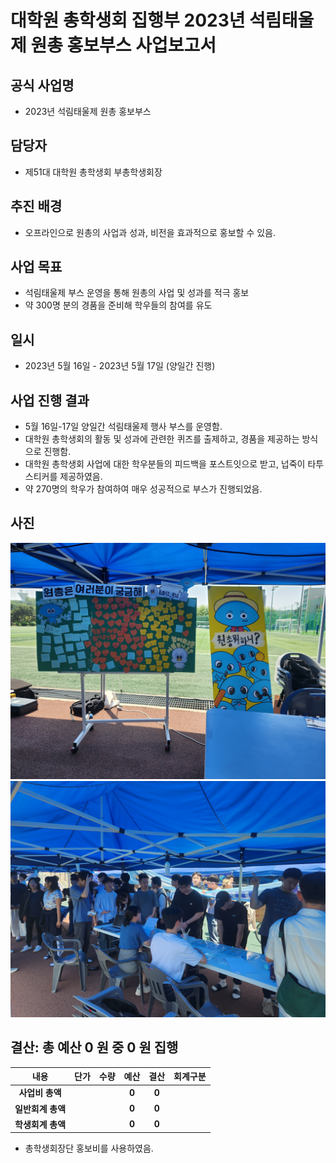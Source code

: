 대학원 총학생회 집행부 2023년 석림태울제 원총 홍보부스 사업보고서
===

## 공식 사업명
- 2023년 석림태울제 원총 홍보부스

## 담당자
- 제51대 대학원 총학생회 부총학생회장

## 추진 배경
-   오프라인으로 원총의 사업과 성과, 비전을 효과적으로 홍보할 수 있음.

## 사업 목표
-   석림태울제 부스 운영을 통해 원총의 사업 및 성과를 적극 홍보
-   약 300명 분의 경품을 준비해 학우들의 참여를 유도

## 일시
- 2023년 5월 16일 - 2023년 5월 17일 (양일간 진행)

## 사업 진행 결과
- 5월 16일-17일 양일간 석림태울제 행사 부스를 운영함.
- 대학원 총학생회의 활동 및 성과에 관련한 퀴즈를 출제하고, 경품을 제공하는 방식으로 진행함.
- 대학원 총학생회 사업에 대한 학우분들의 피드백을 포스트잇으로 받고, 넙죽이 타투 스티커를 제공하였음. 
- 약 270명의 학우가 참여하여 매우 성공적으로 부스가 진행되었음.

## 사진

<img src="../../resource/석림태울제-1.jpg" width="600px" title="석림태울제1"/>
<img src="../../resource/석림태울제-2.jpg" width="600px" title="석림태울제2"/>

## 결산: 총 예산 0 원 중 0 원 집행

| **내용** | **단가** | **수량** | **예산** | **결산** | **회계구분** |
|:---:|:---:|:---:|:---:|:---:|:---:|
| **사업비 총액** |  | | **0** | **0** |  |
| **일반회계 총액** |  | | **0** | **0** |  |
| **학생회계 총액** |  | | **0** | **0** |  |

- 총학생회장단 홍보비를 사용하였음.
